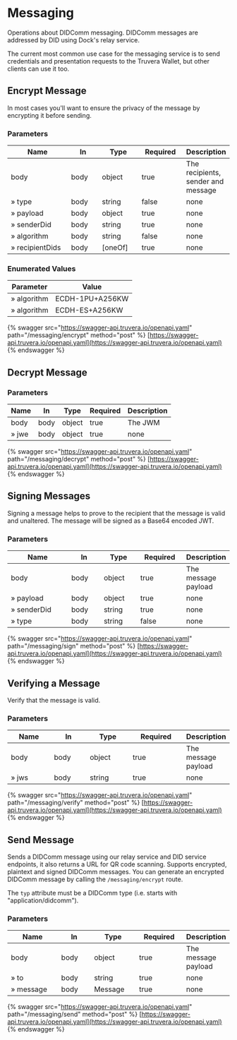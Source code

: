 # Messaging

Operations about DIDComm messaging. DIDComm messages are addressed by DID using Dock's relay service.

The current most common use case for the messaging service is to send credentials and presentation requests to the Truvera Wallet, but other clients can use it too.

## Encrypt Message

In most cases you'll want to ensure the privacy of the message by encrypting it before sending.

### Parameters <a href="#post__messaging_encrypt-parameters" id="post__messaging_encrypt-parameters"></a>

<table data-full-width="false"><thead><tr><th width="162">Name</th><th width="85">In</th><th width="103">Type</th><th width="115">Required</th><th>Description</th></tr></thead><tbody><tr><td>body</td><td>body</td><td>object</td><td>true</td><td>The recipients, sender and message</td></tr><tr><td>» type</td><td>body</td><td>string</td><td>false</td><td>none</td></tr><tr><td>» payload</td><td>body</td><td>object</td><td>true</td><td>none</td></tr><tr><td>» senderDid</td><td>body</td><td>string</td><td>true</td><td>none</td></tr><tr><td>» algorithm</td><td>body</td><td>string</td><td>false</td><td>none</td></tr><tr><td>» recipientDids</td><td>body</td><td>[oneOf]</td><td>true</td><td>none</td></tr></tbody></table>

### **Enumerated Values**

<table data-full-width="false"><thead><tr><th>Parameter</th><th>Value</th></tr></thead><tbody><tr><td>» algorithm</td><td>ECDH-1PU+A256KW</td></tr><tr><td>» algorithm</td><td>ECDH-ES+A256KW</td></tr></tbody></table>

{% swagger src="https://swagger-api.truvera.io/openapi.yaml" path="/messaging/encrypt" method="post" %}
[https://swagger-api.truvera.io/openapi.yaml](https://swagger-api.truvera.io/openapi.yaml)
{% endswagger %}

## Decrypt Message

### Parameters <a href="#post__messaging_decrypt-parameters" id="post__messaging_decrypt-parameters"></a>

<table data-full-width="false"><thead><tr><th>Name</th><th>In</th><th>Type</th><th>Required</th><th>Description</th></tr></thead><tbody><tr><td>body</td><td>body</td><td>object</td><td>true</td><td>The JWM</td></tr><tr><td>» jwe</td><td>body</td><td>object</td><td>true</td><td>none</td></tr></tbody></table>

{% swagger src="https://swagger-api.truvera.io/openapi.yaml" path="/messaging/decrypt" method="post" %}
[https://swagger-api.truvera.io/openapi.yaml](https://swagger-api.truvera.io/openapi.yaml)
{% endswagger %}

## Signing Messages

Signing a message helps to prove to the recipient that the message is valid and unaltered. The message will be signed as a Base64 encoded JWT.

### Parameters <a href="#post__messaging_sign-parameters" id="post__messaging_sign-parameters"></a>

<table data-full-width="false"><thead><tr><th width="169">Name</th><th width="79">In</th><th width="89">Type</th><th width="108">Required</th><th>Description</th></tr></thead><tbody><tr><td>body</td><td>body</td><td>object</td><td>true</td><td>The message payload</td></tr><tr><td>» payload</td><td>body</td><td>object</td><td>true</td><td>none</td></tr><tr><td>» senderDid</td><td>body</td><td>string</td><td>true</td><td>none</td></tr><tr><td>» type</td><td>body</td><td>string</td><td>false</td><td>none</td></tr></tbody></table>

{% swagger src="https://swagger-api.truvera.io/openapi.yaml" path="/messaging/sign" method="post" %}
[https://swagger-api.truvera.io/openapi.yaml](https://swagger-api.truvera.io/openapi.yaml)
{% endswagger %}

## Verifying a Message

Verify that the message is valid.

### Parameters <a href="#post__messaging_verify-parameters" id="post__messaging_verify-parameters"></a>

<table data-full-width="false"><thead><tr><th width="112">Name</th><th width="88">In</th><th width="110">Type</th><th width="135">Required</th><th>Description</th></tr></thead><tbody><tr><td>body</td><td>body</td><td>object</td><td>true</td><td>The message payload</td></tr><tr><td>» jws</td><td>body</td><td>string</td><td>true</td><td>none</td></tr></tbody></table>

{% swagger src="https://swagger-api.truvera.io/openapi.yaml" path="/messaging/verify" method="post" %}
[https://swagger-api.truvera.io/openapi.yaml](https://swagger-api.truvera.io/openapi.yaml)
{% endswagger %}



## Send Message

Sends a DIDComm message using our relay service and DID service endpoints, it also returns a URL for QR code scanning. Supports encrypted, plaintext and signed DIDComm messages. You can generate an encrypted DIDComm message by calling the `/messaging/encrypt` route.

The `typ` attribute must be a DIDComm type (i.e. starts with "application/didcomm").

### Parameters <a href="#post__messaging_send-parameters" id="post__messaging_send-parameters"></a>

<table data-full-width="false"><thead><tr><th width="134">Name</th><th width="83">In</th><th width="107">Type</th><th width="116">Required</th><th>Description</th></tr></thead><tbody><tr><td>body</td><td>body</td><td>object</td><td>true</td><td>The message payload</td></tr><tr><td>» to</td><td>body</td><td>string</td><td>true</td><td>none</td></tr><tr><td>» message</td><td>body</td><td>Message</td><td>true</td><td>none</td></tr></tbody></table>

{% swagger src="https://swagger-api.truvera.io/openapi.yaml" path="/messaging/send" method="post" %}
[https://swagger-api.truvera.io/openapi.yaml](https://swagger-api.truvera.io/openapi.yaml)
{% endswagger %}
